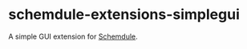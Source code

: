 # schemdule-extensions-simplegui

A simple GUI extension for 
[Schemdule](https://github.com/StardustDL/schemdule).
